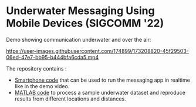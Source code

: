 # Underwater Messaging Using Mobile Devices (SIGCOMM '22)

Demo showing communication underwater and over the air:

https://user-images.githubusercontent.com/174899/173208820-45f29503-06ed-47e7-bb95-b444bfa6cda5.mp4

The repository contains :
* [Smartphone code](smartphone/OceanRealDemo/) that can be used to run the messaging app in realtime like in the demo video.
* [MATLAB code](Matlab_Decoder/) to process a sample underwater dataset and reproduce results from different locations and distances.
